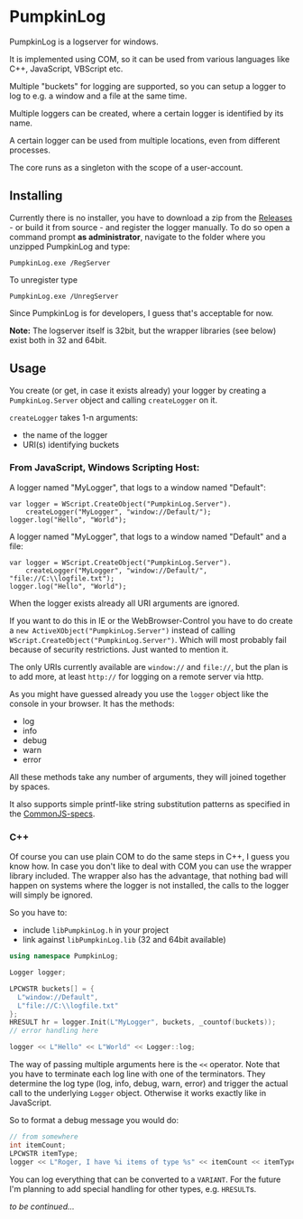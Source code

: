 PumpkinLog
==========

PumpkinLog is a logserver for windows.

It is implemented using COM, so it can be used from various languages like C++,
JavaScript, VBScript etc.

Multiple "buckets" for logging are supported, so you can setup a logger to log
to e.g. a window and a file at the same time.

Multiple loggers can be created, where a certain logger is identified by its 
name.

A certain logger can be used from multiple locations, even from different 
processes.

The core runs as a singleton with the scope of a user-account.

Installing
----------

Currently there is no installer, you have to download a zip from the [Releases](https://github.com/IUnknown68/PumpkinLog/releases) -
or build it from source - and register the logger manually. To do so open a 
command prompt **as administrator**, navigate to the folder where you unzipped 
PumpkinLog and type:
```
PumpkinLog.exe /RegServer
```
To unregister type
```
PumpkinLog.exe /UnregServer
```

Since PumpkinLog is for developers, I guess that's acceptable for now.

**Note:** The logserver itself is 32bit, but the wrapper libraries (see below)
exist both in 32 and 64bit.

Usage
-----

You create (or get, in case it exists already) your logger by creating a
`PumpkinLog.Server` object and calling `createLogger` on it.

`createLogger` takes 1-n arguments:
- the name of the logger
- URI(s) identifying buckets

### From JavaScript, Windows Scripting Host:
A logger named "MyLogger", that logs to a window named "Default":
```JS
var logger = WScript.CreateObject("PumpkinLog.Server").
    createLogger("MyLogger", "window://Default/");
logger.log("Hello", "World");
```
A logger named "MyLogger", that logs to a window named "Default" and a file:
```JS
var logger = WScript.CreateObject("PumpkinLog.Server").
    createLogger("MyLogger", "window://Default/", "file://C:\\logfile.txt");
logger.log("Hello", "World");
```
When the logger exists already all URI arguments are ignored.

If you want to do this in IE or the WebBrowser-Control you have to do create a
`new ActiveXObject("PumpkinLog.Server")` instead of calling
`WScript.CreateObject("PumpkinLog.Server")`. Which will most probably fail
because of security restrictions. Just wanted to mention it.

The only URIs currently available are `window://` and `file://`, but the plan
is to add more, at least `http://` for logging on a remote server via http.

As you might have guessed already you use the `logger` object like the console
in your browser. It has the methods:
- log
- info
- debug
- warn
- error

All these methods take any number of arguments, they will joined together by
spaces. 

It also supports simple printf-like string substitution patterns as specified in
the [CommonJS-specs](http://wiki.commonjs.org/wiki/Console).

### C++
Of course you can use plain COM to do the same steps in C++, I guess you know
how. In case you don't like to deal with COM you can use the wrapper library
included. The wrapper also has the advantage, that nothing bad will happen on
systems where the logger is not installed, the calls to the logger will simply
be ignored.

So you have to:
- include `libPumpkinLog.h` in your project
- link against `libPumpkinLog.lib` (32 and 64bit available)

```C++
using namespace PumpkinLog;

Logger logger;

LPCWSTR buckets[] = {
  L"window://Default",
  L"file://C:\\logfile.txt"
};
HRESULT hr = logger.Init(L"MyLogger", buckets, _countof(buckets));
// error handling here

logger << L"Hello" << L"World" << Logger::log;
```
The way of passing multiple arguments here is the `<<` operator. Note that you
have to terminate each log line with one of the terminators. They determine the
log type (log, info, debug, warn, error) and trigger the actual call to the
underlying `Logger` object. Otherwise it works exactly like in JavaScript.

So to format a debug message you would do:
```C++
// from somewhere
int itemCount;
LPCWSTR itemType;
logger << L"Roger, I have %i items of type %s" << itemCount << itemType << Logger::log;
```
You can log everything that can be converted to a `VARIANT`. For the future I'm
planning to add special handling for other types, e.g. `HRESULT`s.

*to be continued...*
